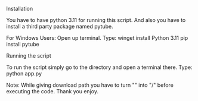 Installation

You have to have python 3.11 for running this script.
And also you have to install a third party package named pytube.

For Windows Users:
Open up terminal.
Type: 
    winget install Python 3.11
    pip install pytube

Running the script

To run the script simply go to the directory and open a terminal there.
Type:
    python app.py

Note: While giving download path you have to turn "\" into "/" before executing the code.
Thank you enjoy.